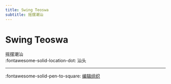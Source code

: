 ```yaml
---
title: Swing Teoswa
subtitle: 摇摆潮汕
---
```


# Swing Teoswa

摇摆潮汕  
:fontawesome-solid-location-dot: 汕头  


---

:fontawesome-solid-pen-to-square: [编辑组织](https://github.com/swingdance/orgs/issues/new?assignees=&labels=update+org&projects=&template=03-update_entity.yml&title=Update%20Org%3A%20zh_CN%20%E2%80%A2%20Swing%20Teoswa&region=zh_CN&id=swing-teoswa&name=Swing%20Teoswa)
